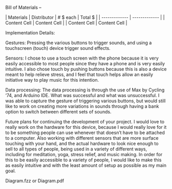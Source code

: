 Bill of Materials – 

| Materials | Distributor | # $ each | Total $ |
| ------------- | ------------- |
| Content Cell  | Content Cell  |
| Content Cell  | Content Cell  |


Implementation Details:


Gestures: Pressing the various buttons to trigger sounds, and using a touchscreen (touch) device trigger sound effects. 

Sensors: I chose to use a touch screen with the phone because it is very easily accessible to most people since they have a phone and is very easily intuitive. I also chose touch by pushing buttons because this is also a device meant to help relieve stress, and I feel that touch helps allow an easily initiative way to play music for this intention. 

Data processing: The data processing is through the use of Max by Cycling ‘74, and Arduino IDE. 
What was successful and what was unsuccessful.
I was able to capture the gesture of triggering various buttons, but would still like to work on creating more variations in sounds through having a bank option to switch between different sets of sounds. 

Future plans for continuing the development of your project.
I would love to really work on the hardware for this device, because I would really love for it to be something people can use whenever that doesn’t have to be attached to a computer. Also working with different sensors that are more surface touching with your hand, and the actual hardware to look nice enough to sell to all types of people, being used in a variety of different ways, including for meditation, yoga, stress relief, and music making. In order for this to be easily accessible to a variety of people, I would like to make this as easily intuitive and with the least amount of setup as possible as my main goal. 

Diagram.fzz or Diagram.pdf



